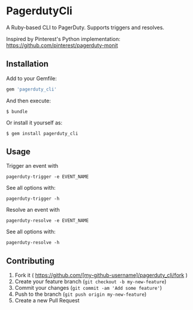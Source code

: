 # PagerdutyCli

A Ruby-based CLI to PagerDuty. Supports triggers and resolves.

Inspired by Pinterest's Python implementation:
https://github.com/pinterest/pagerduty-monit

## Installation

Add to your Gemfile:

```ruby
gem 'pagerduty_cli'
```

And then execute:

    $ bundle

Or install it yourself as:

    $ gem install pagerduty_cli

## Usage

Trigger an event with
```
pagerduty-trigger -e EVENT_NAME
```

See all options with:
```
pagerduty-trigger -h
```

Resolve an event with
```
pagerduty-resolve -e EVENT_NAME
```
See all options with:
```
pagerduty-resolve -h
```

## Contributing

1. Fork it ( https://github.com/[my-github-username]/pagerduty_cli/fork )
2. Create your feature branch (`git checkout -b my-new-feature`)
3. Commit your changes (`git commit -am 'Add some feature'`)
4. Push to the branch (`git push origin my-new-feature`)
5. Create a new Pull Request
